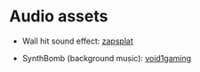 # Audio assets

- Wall hit sound effect: [zapsplat](https://www.zapsplat.com/)

- SynthBomb (background music): [void1gaming](https://void1gaming.itch.io/)